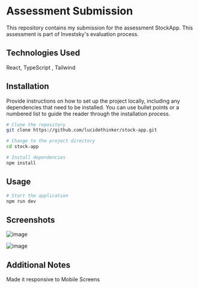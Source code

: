 # Assessment Submission

This repository contains my submission for the assessment StockApp. This assessment is part of  Investsky's evaluation process.



## Technologies Used

React, TypeScript , Tailwind 

## Installation

Provide instructions on how to set up the project locally, including any dependencies that need to be installed. You can use bullet points or a numbered list to guide the reader through the installation process.

```bash
# Clone the repository
git clone https://github.com/lucidethinker/stock-app.git

# Change to the project directory
cd stock-app

# Install dependencies
npm install
```

## Usage


```bash
# Start the application
npm run dev
```

## Screenshots

![image](https://github.com/lucidethinker/stock-app/assets/68841778/7603c428-2c12-4c90-86ad-0ecc490551a7)

![image](https://github.com/lucidethinker/stock-app/assets/68841778/6e750a1d-4697-434b-8982-68f96fd23ff9)



## Additional Notes

Made it responsive to Mobile Screens 



